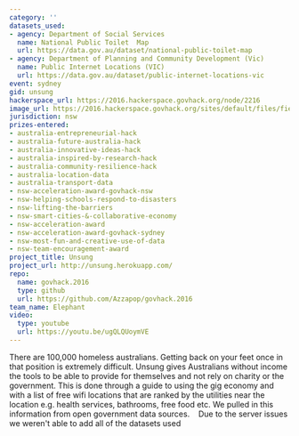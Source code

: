 ```yaml
---
category: ''
datasets_used:
- agency: Department of Social Services
  name: National Public Toilet  Map
  url: https://data.gov.au/dataset/national-public-toilet-map
- agency: Department of Planning and Community Development (Vic)
  name: Public Internet Locations (VIC)
  url: https://data.gov.au/dataset/public-internet-locations-vic
event: sydney
gid: unsung
hackerspace_url: https://2016.hackerspace.govhack.org/node/2216
image_url: https://2016.hackerspace.govhack.org/sites/default/files/field/image/elephant_1.png
jurisdiction: nsw
prizes-entered:
- australia-entrepreneurial-hack
- australia-future-australia-hack
- australia-innovative-ideas-hack
- australia-inspired-by-research-hack
- australia-community-resilience-hack
- australia-location-data
- australia-transport-data
- nsw-acceleration-award-govhack-nsw
- nsw-helping-schools-respond-to-disasters
- nsw-lifting-the-barriers
- nsw-smart-cities-&-collaborative-economy
- nsw-acceleration-award
- nsw-acceleration-award-govhack-sydney
- nsw-most-fun-and-creative-use-of-data
- nsw-team-encouragement-award
project_title: Unsung
project_url: http://unsung.herokuapp.com/
repo:
  name: govhack.2016
  type: github
  url: https://github.com/Azzapop/govhack.2016
team_name: Elephant
video:
  type: youtube
  url: https://youtu.be/ugQLQUoymVE
---
```


There are 100,000 homeless australians. Getting back on your feet once in that position is extremely difficult. Unsung gives Australians without income the tools to be able to provide for themselves and not rely on charity or the government. This is done through a guide to using the gig economy and with a list of free wifi locations that are ranked by the utilities near the location e.g. health services, bathrooms, free food etc. We pulled in this information from open government data sources. 
 
Due to the server issues we weren't able to add all of the datasets used